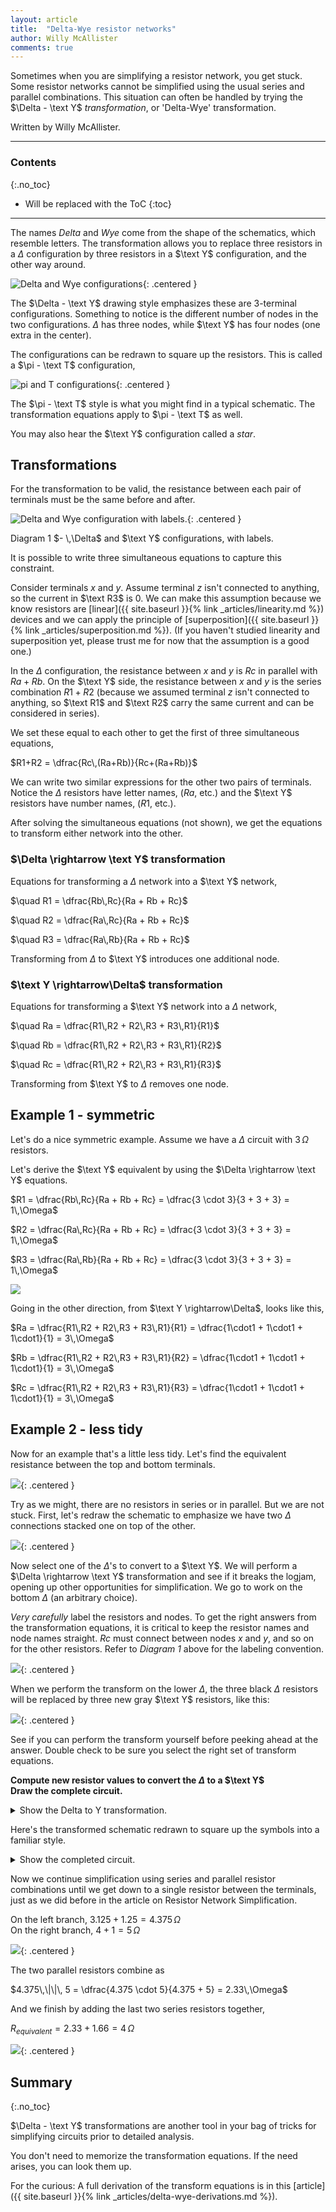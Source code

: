 ```yaml
---
layout: article
title:  "Delta-Wye resistor networks"
author: Willy McAllister
comments: true
---
```


Sometimes when you are simplifying a resistor network, you get stuck. Some resistor networks cannot be simplified using the usual series and parallel combinations. This situation can often be handled by trying the $\Delta - \text Y$ *transformation*, or 'Delta-Wye' transformation. 

Written by Willy McAllister.

----

### Contents
{:.no_toc}

* Will be replaced with the ToC
{:toc}

----

The names *Delta* and *Wye* come from the shape of the schematics, which resemble letters. The transformation allows you to replace three resistors in a $\Delta$ configuration by three resistors in a $\text Y$ configuration, and the other way around. 

![Delta and Wye configurations](https://ka-perseus-images.s3.amazonaws.com/801966b0b8e1e43a390d1975a0bdee3d3b59259f.svg){: .centered }

The $\Delta - \text Y$ drawing style emphasizes these are 3-terminal configurations. Something to notice is the different number of nodes in the two configurations. $\Delta$ has three nodes, while $\text Y$ has four nodes (one extra in the center).

The configurations can be redrawn to square up the resistors. This is called a $\pi - \text T$ configuration,

![pi and T configurations](https://ka-perseus-images.s3.amazonaws.com/a88345766c62854d2c426c1c8f034f3ca7767e01.svg){: .centered }

The $\pi - \text T$ style is what you might find in a typical schematic. The transformation equations apply to $\pi - \text T$ as well.

You may also hear the $\text Y$ configuration called a *star*.

## Transformations

For the transformation to be valid, the resistance between each pair of terminals must be the same before and after. 

![Delta and Wye configuration with labels.](https://ka-perseus-images.s3.amazonaws.com/05cc24f20113bc6937dec9b8e85ee09e032d2a66.svg){: .centered }

<p class="caption ">Diagram 1 $- \,\Delta$ and $\text Y$ configurations, with labels.</p>

It is possible to write three simultaneous equations to capture this constraint. 

Consider terminals $x$ and $y$. Assume terminal $z$ isn't connected to anything, so the current in $\text R3$ is $0$. We can make this assumption because we know resistors are [linear]({{ site.baseurl }}{% link _articles/linearity.md %}) devices and we can apply the principle of [superposition]({{ site.baseurl }}{% link _articles/superposition.md %}). (If you haven't studied linearity and superposition yet, please trust me for now that the assumption is a good one.) 

In the $\Delta$ configuration, the resistance between  $x$ and $y$ is $Rc$ in parallel with $Ra +Rb$. On the $\text Y$ side, the resistance between $x$ and $y$ is the series combination $R1+R2$ (because we assumed terminal $z$ isn't connected to anything, so $\text R1$ and $\text R2$ carry the same current and can be considered in series). 

We set these equal to each other to get the first of three simultaneous equations,

$R1+R2 = \dfrac{Rc\,(Ra+Rb)}{Rc+(Ra+Rb)}$

We can write two similar expressions for the other two pairs of terminals. Notice the $\Delta$ resistors have letter names, $(Ra$, etc.$)$ and the $\text Y$ resistors have number names, $(R1$, etc.$)$.

After solving the simultaneous equations (not shown), we get the equations to transform either network into the other.

### $\Delta \rightarrow \text Y$ transformation

Equations for transforming a $\Delta$ network into a $\text Y$ network,

$\quad R1 = \dfrac{Rb\,Rc}{Ra + Rb + Rc}$

$\quad R2 = \dfrac{Ra\,Rc}{Ra + Rb + Rc}$

$\quad R3 = \dfrac{Ra\,Rb}{Ra + Rb + Rc}$


Transforming from $\Delta$ to $\text Y$ introduces one additional node.

### $\text Y \rightarrow\Delta$ transformation

Equations for transforming a $\text Y$ network into a $\Delta$ network,

$\quad Ra = \dfrac{R1\,R2 + R2\,R3 + R3\,R1}{R1}$

$\quad Rb = \dfrac{R1\,R2 + R2\,R3 + R3\,R1}{R2}$

$\quad Rc = \dfrac{R1\,R2 + R2\,R3 + R3\,R1}{R3}$

Transforming from $\text Y$ to $\Delta$ removes one node.

## Example 1 - symmetric

Let's do a nice symmetric example. Assume we have a $\Delta$ circuit with $3\,\Omega$ resistors. 

Let's derive the $\text Y$ equivalent by using the $\Delta \rightarrow \text Y$ equations.

$R1 = \dfrac{Rb\,Rc}{Ra + Rb + Rc} = \dfrac{3 \cdot 3}{3 + 3 + 3} = 1\,\Omega$

$R2 = \dfrac{Ra\,Rc}{Ra + Rb + Rc} = \dfrac{3 \cdot 3}{3 + 3 + 3} = 1\,\Omega$

$R3 = \dfrac{Ra\,Rb}{Ra + Rb + Rc} = \dfrac{3 \cdot 3}{3 + 3 + 3} = 1\,\Omega$

![](https://ka-perseus-images.s3.amazonaws.com/c6789351f8a5107cacd2c0010b937032f073ac73.svg)

Going in the other direction, from $\text Y \rightarrow\Delta$, looks like this,

$Ra = \dfrac{R1\,R2 + R2\,R3 + R3\,R1}{R1}  = \dfrac{1\cdot1 + 1\cdot1 + 1\cdot1}{1} = 3\,\Omega$

$Rb = \dfrac{R1\,R2 + R2\,R3 + R3\,R1}{R2}  = \dfrac{1\cdot1 + 1\cdot1 + 1\cdot1}{1} = 3\,\Omega$

$Rc = \dfrac{R1\,R2 + R2\,R3 + R3\,R1}{R3}  = \dfrac{1\cdot1 + 1\cdot1 + 1\cdot1}{1} = 3\,\Omega$

## Example 2 - less tidy

Now for an example that's a little less tidy. Let's find the equivalent resistance between the top and bottom terminals.

![](https://ka-perseus-images.s3.amazonaws.com/5d6b711e0f765ad7e88a6d18b39bf20850ac8e18.svg){: .centered }

Try as we might, there are no resistors in series or in parallel. But we are not stuck. First, let's redraw the schematic to emphasize we have two $\Delta$ connections stacked one on top of the other. 

![](https://ka-perseus-images.s3.amazonaws.com/ed2ef2bdcfab1d6c66ae3bc17629a2c783d3ec64.svg){: .centered }

Now select one of the $\Delta$'s to convert to a $\text Y$. We will perform a $\Delta \rightarrow \text Y$ transformation and see if it breaks the logjam, opening up other opportunities for simplification. 
We go to work on the bottom $\Delta$ (an arbitrary choice). 

*Very carefully* label the resistors and nodes. To get the right answers from the transformation equations, it is critical to keep the resistor names and node names straight. $Rc$ must connect between nodes $x$ and $y$, and so on for the other resistors. Refer to *Diagram* *1* above for the labeling convention.

![](https://ka-perseus-images.s3.amazonaws.com/a656d249bff7a459daa9df0ebcb2c9b84f318f6d.svg){: .centered }

When we perform the transform on the lower $\Delta$, the three black $\Delta$ resistors will be replaced by three new gray $\text Y$ resistors, like this:

![](https://ka-perseus-images.s3.amazonaws.com/b0c3af9ae2f46f3efa5620d14b6886971eeac777.svg){: .centered }

See if you can perform the transform yourself before peeking ahead at the answer. Double check to be sure you select the right set of transform equations.

**Compute new resistor values to convert the $\Delta$ to a $\text Y$**  
**Draw the complete circuit.**  

<details>
<summary>Show the Delta to Y transformation.</summary>
<p>Apply the transformation equations for $\Delta \rightarrow \text Y$.</p>
<p>
$R1 = \dfrac{Rb\,Rc}{Ra + Rb + Rc} = \dfrac{5\cdot 3}{4 + 5 + 3} = \dfrac{15}{12}= 1.25\,\Omega$</p>

<p>$R2 = \dfrac{Ra\,Rc}{Ra + Rb + Rc} = \dfrac{4\cdot 3}{4 + 5 + 3} = \dfrac{12}{12}= 1\,\Omega$</p>

<p>$R3 = \dfrac{Ra\,Rb}{Ra + Rb + Rc}= \dfrac{4\cdot 5}{4 + 5 + 3} = \dfrac{20}{12}= 1.66\,\Omega$
</p>

<p>Now substitute the equivalent $\text Y$ network in place of the $\Delta$ resistors. Make sure the $\text Y$ resistor names connect between the proper node names. Refer to <em>Diagram 1</em> above for the labeling convention.</p>

<p>And voilà! Here's our circuit with the substituted $\text Y$ resistors in place of the bottom $\Delta$. The circuit now has series and parallel resistors where there were none before. </p>

<p class="centered">
<img src="https://ka-perseus-images.s3.amazonaws.com/f4a19d613dccddb714e8ca1e8ba002dccc7e628d.svg">
</p>

</details>

Here's the transformed schematic redrawn to square up the symbols into a familiar style.

<details>
<summary>Show the completed circuit.</summary>
<img src="https://ka-perseus-images.s3.amazonaws.com/8b336f68ba2a02ea0c5a9b25b4eb91c0e041bead.svg">
</details>

Now we continue simplification using series and parallel resistor combinations until we get down to a single resistor between the terminals, just as we did before in the article on Resistor Network Simplification.

On the left branch, $3.125 + 1.25 = 4.375 \,\Omega$  
On the right branch, $4 + 1 = 5\,\Omega$

![](https://ka-perseus-images.s3.amazonaws.com/17c405dba966e5cfeecb4c98cd4b5cfe7e4b1ee0.svg){: .centered }

The two parallel resistors combine as 

$4.375\,\|\|\, 5 = \dfrac{4.375 \cdot 5}{4.375 + 5} = 2.33\,\Omega$  

And we finish by adding the last two series resistors together,

$R_{equivalent} = 2.33 + 1.66 = 4\,\Omega$

 ![](https://ka-perseus-images.s3.amazonaws.com/0d5b884ea84fd26f90545a69649f014388074063.svg){: .centered }

## Summary
{:.no_toc}

$\Delta - \text Y$ transformations are another tool in your bag of tricks for simplifying circuits prior to detailed analysis.

You don't need to memorize the transformation equations. If the need arises, you can look them up.

For the curious: A full derivation of the transform equations is in this [article]({{ site.baseurl }}{% link _articles/delta-wye-derivations.md %}).



